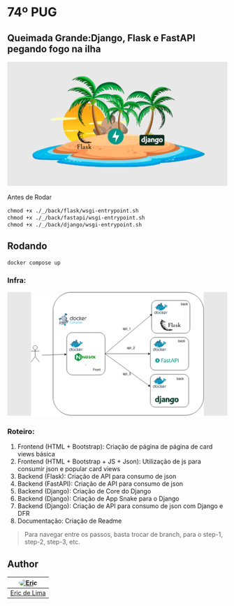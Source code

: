# 74º PUG

## Queimada Grande:Django, Flask e FastAPI pegando fogo na ilha

![Queimada Grande](./logo.png)

Antes de Rodar
```
chmod +x ./_/back/flask/wsgi-entrypoint.sh
chmod +x ./_/back/fastapi/wsgi-entrypoint.sh
chmod +x ./_/back/django/wsgi-entrypoint.sh
```

## Rodando

```
docker compose up
```

### Infra:

![Infra](./infra.png)


### Roteiro:

1. Frontend (HTML + Bootstrap): Criação de página de página de card views básica 
2. Frontend (HTML + Bootstrap + JS + Json): Utilização de js para consumir json e popular card views
3. Backend (Flask): Criação de API para consumo de json
4. Backend (FastAPI): Criação de API para consumo de json
5. Backend (Django): Criação de Core do Django
6. Backend (Django): Criação de App Snake para o Django
7. Backend (Django): Criação de API para consumo de json com Django e DFR
8. Documentação: Criação de Readme 

> Para navegar entre os passos, basta trocar de branch, para o step-1, step-2, step-3, etc.


## Author
| <a href="https://github.com/ericxlima"><img style="border-radius: 50%;" src="https://avatars.githubusercontent.com/u/58092119?v=4" width="100px;" alt="Eric"/></a> |
| :----: |
| [Eric de Lima](https://github.com/ericxlima) |
